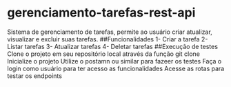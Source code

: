 # gerenciamento-tarefas-rest-api
Sistema de gerenciamento de tarefas, permite ao usuário criar atualizar, visualizar e excluir suas tarefas.
##Funcionalidades
1- Criar a tarefa
2- Listar tarefas
3- Atualizar tarefas
4- Deletar tarefas
##Execução de testes
Clone o projeto em seu repositório local através da função git clone
Inicialize o projeto
Utilize o postamn ou similar para fazeer os testes
Faça o login como usuário para ter acesso as funcionalidades
Acesse as rotas para testar os endpoints
